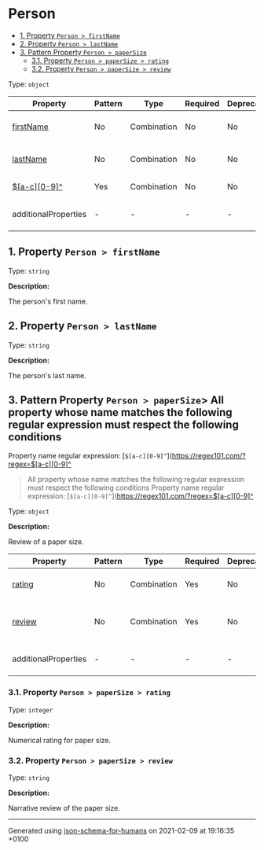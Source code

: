 # Person

- [1. Property `Person > firstName`](#firstName)
- [2. Property `Person > lastName`](#lastName)
- [3. Pattern Property `Person > paperSize`](#pattern1)
  - [3.1. Property `Person > paperSize > rating`](#pattern1_rating)
  - [3.2. Property `Person > paperSize > review`](#pattern1_review)

Type: `object`

| Property | Pattern | Type | Required | Deprecated | Additional | Description |
| -------- | ------- | ---- | -------- | ---------- | ---------- | ----------- |
| [firstName](#firstName)|No|Combination|No|No| No|The person's first name.|
| [lastName](#lastName)|No|Combination|No|No| No|The person's last name.|
| [$[a-c][0-9]^](#pattern1)|Yes|Combination|No|No| No|Review of a paper size.|
  | additionalProperties | - | - | - | - |  [![made-with-Markdown](https://img.shields.io/badge/Any%20type-allowed-green)](# "Additional Properties of any type are allowed.") | - |        

## <a name="firstName"></a>1. Property `Person > firstName`

Type: `string`

**Description:** <p>The person's first name.</p>

## <a name="lastName"></a>2. Property `Person > lastName`

Type: `string`

**Description:** <p>The person's last name.</p>

## <a name="pattern1"></a>3. Pattern Property `Person > paperSize`> All property whose name matches the following regular expression must respect the following conditions
  Property name regular expression: 
[`$[a-c][0-9]^`](https://regex101.com/?regex=$[a-c][0-9]^

> All property whose name matches the following regular expression must respect the following conditions
  Property name regular expression: 
[`$[a-c][0-9]^`](https://regex101.com/?regex=$[a-c][0-9]^

Type: `object`

**Description:** <p>Review of a paper size.</p>

| Property | Pattern | Type | Required | Deprecated | Additional | Description |
| -------- | ------- | ---- | -------- | ---------- | ---------- | ----------- |
| [rating](#pattern1_rating)|No|Combination|Yes|No| No|Numerical rating for paper size.|
| [review](#pattern1_review)|No|Combination|Yes|No| No|Narrative review of the paper size.|
  | additionalProperties | - | - | - | - |  [![made-with-Markdown](https://img.shields.io/badge/Any%20type-allowed-green)](# "Additional Properties of any type are allowed.") | - |        

### <a name="pattern1_rating"></a>3.1. Property `Person > paperSize > rating`

Type: `integer`

**Description:** <p>Numerical rating for paper size.</p>

### <a name="pattern1_review"></a>3.2. Property `Person > paperSize > review`

Type: `string`

**Description:** <p>Narrative review of the paper size.</p>

----------------------------------------------------------------------------------------------------------------------------
Generated using [json-schema-for-humans](https://github.com/coveooss/json-schema-for-humans) on 2021-02-09 at 19:16:35 +0100